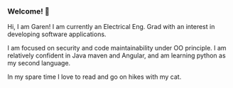 ### Welcome! 👋

Hi, I am Garen! I am currently an Electrical Eng. Grad with an interest in developing software applications. 

I am focused on security and code maintainability under OO principle. I am relatively confident in Java maven and Angular, and am learning python as my second language.

In my spare time I love to read and go on hikes with my cat.

<!--
**garengh4/garengh4** is a ✨ _special_ ✨ repository because its `README.md` (this file) appears on your GitHub profile.

Here are some ideas to get you started:

- 🔭 I’m currently working on ...
- 🌱 I’m currently learning ...
- 👯 I’m looking to collaborate on ...
- 🤔 I’m looking for help with ...
- 💬 Ask me about ...
- 📫 How to reach me: ...
- 😄 Pronouns: ...
- ⚡ Fun fact: ...
-->
